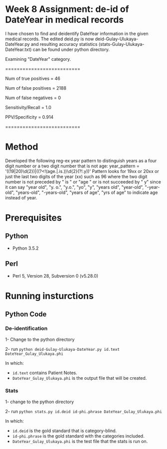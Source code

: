 # Week 8 Assignment: de-id of DateYear in medical records
I have chosen to find and deidentify DateYear information in the given medical records.
The edited deid.py is now deid-Gulay-Ulukaya-DateYear.py and resulting accuracy statistics (stats-Gulay-Ulukaya-DateYear.txt) can be found under python directory.

Examining "DateYear" category.


==========================

Num of true positives = 46

Num of false positives = 2188

Num of false negatives = 0

Sensitivity/Recall = 1.0

PPV/Specificity = 0.914

==========================

# Method
Developed the following reg-ex year pattern to distinguish years as a four digit number or a two digit number that is not age:
year_pattern = '((19|20)\d{2})|((?<!(age.|.is.))\d{2}(?!.y))' 
Pattern looks for 19xx or 20xx or just the last two digits of the year (xx) such as 96 where the two digit number is not preceded by " is " or "age " or is not succeeded by " y" since it can say "year old", "y\. o\.", "y\.o\.", "yo", "y", "years old", "year-old", "-year-old", "years-old", "-years-old", "years of age", "yrs of age" to indicate age instead of year.

# Prerequisites
## Python
* Python 3.5.2
## Perl
* Perl 5, Version 28, Subversion 0 (v5.28.0)
# Running insturctions
## Python Code
### De-identification
1- Change to the python directory

2- run ```python deid-Gulay-Ulukaya-DateYear.py id.text DateYear_Gulay_Ulukaya.phi```

In which:

* ```id.text``` contains Patient Notes.
* ```DateYear_Gulay_Ulukaya.phi``` is the output file that will be created.
### Stats
1- change to the python directory

2- run ```python stats.py id.deid id-phi.phrase DateYear_Gulay_Ulukaya.phi ```

In which:

* ```id.deid``` is the gold standard that is category-blind.
* ```id-phi.phrase``` is the gold standard with the categories included.
* ```DateYear_Gulay_Ulukaya.phi``` is the test file that the stats is run on.

